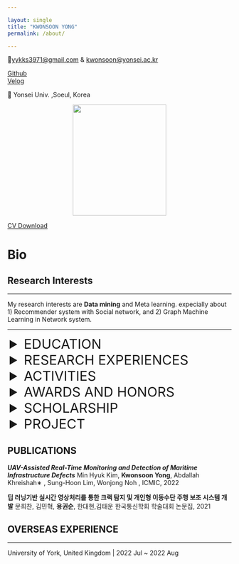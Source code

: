 ```yaml
---

layout: single
title: "KWONSOON YONG"
permalink: /about/

---
```



📧yykks3971@gmail.com & kwonsoon@yonsei.ac.kr 


[Github](https://github.com/reverse-sky)  
[Velog](https://velog.io/@reversesky)  

📍 Yonsei Univ. ,Soeul, Korea

<div style="text-align: center;">
  <img src="{{ site.baseurl }}/assets/images/about/kwonsoon.jpg" width="210" height="250" style="display: inline-block;" />
</div>

<!-- 중앙에 위치하게끔 하는 코드 -->
[CV Download](https://drive.google.com/file/d/1qVR79WUlrT5dfnhpbITQWqVxxoXylMKO/view)


# Bio

## Research Interests

---

My research interests are **Data mining** and Meta learning. expecially about 1) Recommender system with Social network,  and 2) Graph Machine Learning in Network system.  

----




<details>
<summary style="margin-left: 5px;font-size: 30px;">EDUCATION</summary>
<div style="margin-left: 25px;">

  |Date|Model|Link|Degree|
  |--|:--:|:--:|:--:|
  |Sep. 2023 ~ current|Yonsei University, Computational Science and Engineering |[CSE](https://cse.yonsei.ac.kr/cse/index.do)|M.S|
  |Mar. 2018 ~Aug. 2023|Hallym University, Computer Science       |[Hallym](https://sw.hallym.ac.kr/index.php)|B.S|  
 
</div>
</details>


<details>
<summary style="margin-left: 5px;font-size: 30px;">RESEARCH EXPERIENCES</summary>
<div style="margin-left: 25px;">

  |Period|Lab|Prof|location|
  |:--|:--:|:--:|:--:|
  |July 2023~Current|MIDaS (Machine Intelligence & Data Science)lab|Prof. Won-Yong Shin|YONSEI University,Seoul,Korea|
  |Mar 2023 ~Jun 2023|MIIL(Medical Image Innovation Laboratory)|Prof. Wonjin Yi|SEOUL National University, Seoul, Korea|
  |Sep. 2020 –Dec. 2022|AACL(Advanced Ai Communication Lab) |Prof. Wonjong Noh , Prof. Sung Hoon Lim|Hallym University,  Chuncheon, Korea|
 
</div>
</details>


<details>
<summary style="margin-left: 5px;font-size: 30px;">ACTIVITIES</summary>
<div style="margin-left: 50px;">
  |Subject | topics | period|
  |----|:---:|:----|
  |Teaching Assistant |Topics in Machine Learning|2022, Fall|
  |Teaching Assistant |Digital communication|2022, Spring | 
  |Teaching Assistant|Basic Deep Neural Network|2022, Spring|
  |Teaching Assistant|Artificial intelligence|2022, Spring|
  |Participants |Industry-Academic Cooperation Project|2021, Fall|
  |Mentor |Software Convergence College|2021, Spring
</div>
</details>












<details>
<summary style="margin-left: 5px;font-size: 30px;">AWARDS AND HONORS</summary>
<div style="margin-left: 25px;">

 
</div>
</details>

<details>
<summary style="margin-left: 5px;font-size: 30px;">SCHOLARSHIP</summary>
<div style="margin-left: 25px;">
  |||||
  |:--:|:--:|:--:|
  |National Excellence in Science and Engineering Scholarship| Republic of Korea Government | 2022 Mar ~ Present 
  |SW Overseas Training Scholarship | SW Department  in Hallym Univ | 2022 Summer
  |School Excellence Scholarship  | Hallym Univ |  2018 Mar~ 2021 Sep
  |SW Mentoring Scholarship | SW Department  in Hallym Univ |  2021 Mar~  2021 Summer
 
</div>
</details>


<details>
<summary style="margin-left: 5px;font-size: 30px;">PROJECT</summary>
<div style="margin-left: 50px;">  
  |Subject|topics|period|Adviser|  
  |----|:---:|:----:|:--:|    
  |[Poster](https://github.com/reverse-sky/DL_Study/tree/main/Generative/DDPM)|DDPM|2023_summer|--|
  |Brain tumor Segmentation|Using the Brats 2013 Dataset to segment Brain Tumor. Attention Unet is used and various techniques have applied.|2021 Fall ~ 2022 Fall|--|  
  |Capston Project|Development of Encoding techniques using Machine Learning|2022_spring|Prof. Sung Hoon Lim|  
|--|--|2023_spring|--|    
</div>
</details>

## PUBLICATIONS


***UAV-Assisted Real-Time Monitoring and Detection of Maritime Infrastructure Defects***
Min Hyuk Kim, **Kwonsoon Yong**, Abdallah Khreishah∗ , Sung-Hoon Lim, Wonjong Noh , ICMIC, 2022

**딥 러닝기반 실시간 영상처리를 통한 크랙 탐지 및 개인형 이동수단 주행 보조 시스템 개발**
문희찬, 김민혁, **용권순**, 한대현,김태운
한국통신학회  학술대회 논문집, 2021                               

## OVERSEAS EXPERIENCE

---

University of York, United Kingdom | 2022 Jul ~ 2022 Aug


 


